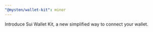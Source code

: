 ```yaml
---
"@mysten/wallet-kit": minor
---
```


Introduce Sui Wallet Kit, a new simplified way to connect your wallet.
